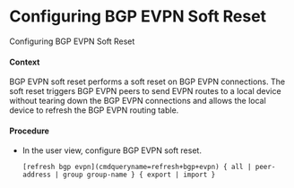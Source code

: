 Configuring BGP EVPN Soft Reset
===============================

Configuring BGP EVPN Soft Reset

#### Context

BGP EVPN soft reset performs a soft reset on BGP EVPN connections. The soft reset triggers BGP EVPN peers to send EVPN routes to a local device without tearing down the BGP EVPN connections and allows the local device to refresh the BGP EVPN routing table.


#### Procedure

* In the user view, configure BGP EVPN soft reset.
  
  
  ```
  [refresh bgp evpn](cmdqueryname=refresh+bgp+evpn) { all | peer-address | group group-name } { export | import }
  ```